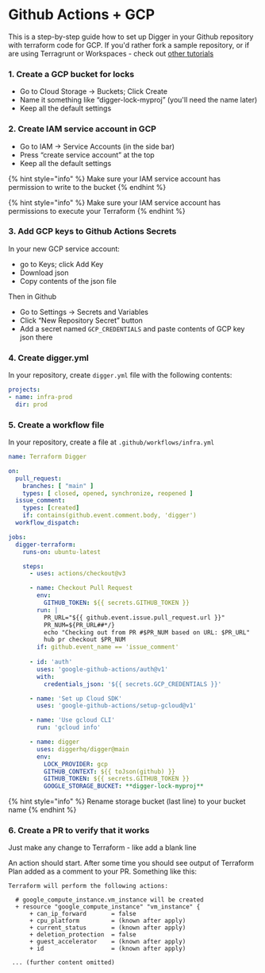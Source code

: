 # Github Actions + GCP

This is a step-by-step guide how to set up Digger in your Github repository with terraform code for GCP. If you'd rather fork a sample repository, or if are using Terragrunt or Workspaces - check out [other tutorials](https://diggerhq.gitbook.io/digger-docs/getting-started)

### 1. Create a GCP bucket for locks

* Go to Cloud Storage → Buckets; Click Create
* Name it something like “digger-lock-myproj” (you'll need the name later)
* Keep all the default settings

### 2. Create IAM service account in GCP

* Go to IAM → Service Accounts (in the side bar)
* Press “create service account” at the top
* Keep all the default settings

{% hint style="info" %}
Make sure your IAM service account has permission to write to the bucket
{% endhint %}

{% hint style="info" %}
Make sure your IAM service account has permissions to execute your Terraform
{% endhint %}

### 3. Add GCP keys to Github Actions Secrets

In your new GCP service account:

* go to Keys; click Add Key&#x20;
* Download json
* Copy contents of the json file

Then in Github

* Go to Settings → Secrets and Variables
* Click “New Repository Secret” button
* Add a secret named `GCP_CREDENTIALS` and paste contents of GCP key json there

### 4. Create digger.yml

In your repository, create `digger.yml` file with the following contents:

```yaml
projects:
- name: infra-prod
  dir: prod
```

### 5. Create a workflow file

In your repository, create a file at `.github/workflows/infra.yml`

```yaml
name: Terraform Digger

on:
  pull_request:
    branches: [ "main" ]
    types: [ closed, opened, synchronize, reopened ]
  issue_comment:
    types: [created]
    if: contains(github.event.comment.body, 'digger')
  workflow_dispatch:

jobs:
  digger-terraform:
    runs-on: ubuntu-latest

    steps:
      - uses: actions/checkout@v3

      - name: Checkout Pull Request
        env:
          GITHUB_TOKEN: ${{ secrets.GITHUB_TOKEN }}
        run: |
          PR_URL="${{ github.event.issue.pull_request.url }}"
          PR_NUM=${PR_URL##*/}
          echo "Checking out from PR #$PR_NUM based on URL: $PR_URL"
          hub pr checkout $PR_NUM
        if: github.event_name == 'issue_comment'
        
      - id: 'auth'
        uses: 'google-github-actions/auth@v1'
        with:
          credentials_json: '${{ secrets.GCP_CREDENTIALS }}'

      - name: 'Set up Cloud SDK'
        uses: 'google-github-actions/setup-gcloud@v1'

      - name: 'Use gcloud CLI'
        run: 'gcloud info'

      - name: digger
        uses: diggerhq/digger@main
        env:
          LOCK_PROVIDER: gcp
          GITHUB_CONTEXT: ${{ toJson(github) }}
          GITHUB_TOKEN: ${{ secrets.GITHUB_TOKEN }}
          GOOGLE_STORAGE_BUCKET: **digger-lock-myproj**
```

{% hint style="info" %}
Rename storage bucket (last line) to your bucket name
{% endhint %}



### 6. Create a PR to verify that it works

Just make any change to Terraform - like add a blank line

An action should start. After some time you should see output of Terraform Plan added as a comment to your PR. Something like this:

```
Terraform will perform the following actions:

  # google_compute_instance.vm_instance will be created
  + resource "google_compute_instance" "vm_instance" {
      + can_ip_forward       = false
      + cpu_platform         = (known after apply)
      + current_status       = (known after apply)
      + deletion_protection  = false
      + guest_accelerator    = (known after apply)
      + id                   = (known after apply)
      
 ... (further content omitted)
```
